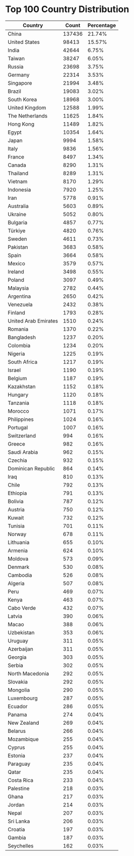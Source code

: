 # Top 100 Country Distribution
| Country | Count | Percentage |
|----|----|----|
| China | 137436 | 21.74% |
| United States | 98413 | 15.57% |
| India | 42644 | 6.75% |
| Taiwan | 38247 | 6.05% |
| Russia | 23698 | 3.75% |
| Germany | 22314 | 3.53% |
| Singapore | 21994 | 3.48% |
| Brazil | 19083 | 3.02% |
| South Korea | 18968 | 3.00% |
| United Kingdom | 12588 | 1.99% |
| The Netherlands | 11625 | 1.84% |
| Hong Kong | 11489 | 1.82% |
| Egypt | 10354 | 1.64% |
| Japan | 9994 | 1.58% |
| Italy | 9836 | 1.56% |
| France | 8497 | 1.34% |
| Canada | 8290 | 1.31% |
| Thailand | 8289 | 1.31% |
| Vietnam | 8170 | 1.29% |
| Indonesia | 7920 | 1.25% |
| Iran | 5778 | 0.91% |
| Australia | 5603 | 0.89% |
| Ukraine | 5052 | 0.80% |
| Bulgaria | 4857 | 0.77% |
| Türkiye | 4820 | 0.76% |
| Sweden | 4611 | 0.73% |
| Pakistan | 3683 | 0.58% |
| Spain | 3664 | 0.58% |
| Mexico | 3579 | 0.57% |
| Ireland | 3498 | 0.55% |
| Poland | 3097 | 0.49% |
| Malaysia | 2782 | 0.44% |
| Argentina | 2650 | 0.42% |
| Venezuela | 2432 | 0.38% |
| Finland | 1793 | 0.28% |
| United Arab Emirates | 1510 | 0.24% |
| Romania | 1370 | 0.22% |
| Bangladesh | 1237 | 0.20% |
| Colombia | 1234 | 0.20% |
| Nigeria | 1225 | 0.19% |
| South Africa | 1217 | 0.19% |
| Israel | 1190 | 0.19% |
| Belgium | 1187 | 0.19% |
| Kazakhstan | 1152 | 0.18% |
| Hungary | 1120 | 0.18% |
| Tanzania | 1118 | 0.18% |
| Morocco | 1071 | 0.17% |
| Philippines | 1024 | 0.16% |
| Portugal | 1007 | 0.16% |
| Switzerland | 994 | 0.16% |
| Greece | 982 | 0.16% |
| Saudi Arabia | 962 | 0.15% |
| Czechia | 932 | 0.15% |
| Dominican Republic | 864 | 0.14% |
| Iraq | 810 | 0.13% |
| Chile | 792 | 0.13% |
| Ethiopia | 791 | 0.13% |
| Bolivia | 787 | 0.12% |
| Austria | 750 | 0.12% |
| Kuwait | 732 | 0.12% |
| Tunisia | 701 | 0.11% |
| Norway | 678 | 0.11% |
| Lithuania | 655 | 0.10% |
| Armenia | 624 | 0.10% |
| Moldova | 573 | 0.09% |
| Denmark | 530 | 0.08% |
| Cambodia | 526 | 0.08% |
| Algeria | 507 | 0.08% |
| Peru | 469 | 0.07% |
| Kenya | 463 | 0.07% |
| Cabo Verde | 432 | 0.07% |
| Latvia | 390 | 0.06% |
| Macao | 388 | 0.06% |
| Uzbekistan | 353 | 0.06% |
| Uruguay | 311 | 0.05% |
| Azerbaijan | 311 | 0.05% |
| Georgia | 303 | 0.05% |
| Serbia | 302 | 0.05% |
| North Macedonia | 292 | 0.05% |
| Slovakia | 292 | 0.05% |
| Mongolia | 290 | 0.05% |
| Luxembourg | 287 | 0.05% |
| Ecuador | 286 | 0.05% |
| Panama | 274 | 0.04% |
| New Zealand | 269 | 0.04% |
| Belarus | 266 | 0.04% |
| Mozambique | 255 | 0.04% |
| Cyprus | 255 | 0.04% |
| Estonia | 237 | 0.04% |
| Paraguay | 235 | 0.04% |
| Qatar | 235 | 0.04% |
| Costa Rica | 233 | 0.04% |
| Palestine | 218 | 0.03% |
| Ghana | 217 | 0.03% |
| Jordan | 214 | 0.03% |
| Nepal | 207 | 0.03% |
| Sri Lanka | 206 | 0.03% |
| Croatia | 197 | 0.03% |
| Gambia | 187 | 0.03% |
| Seychelles | 162 | 0.03% |
